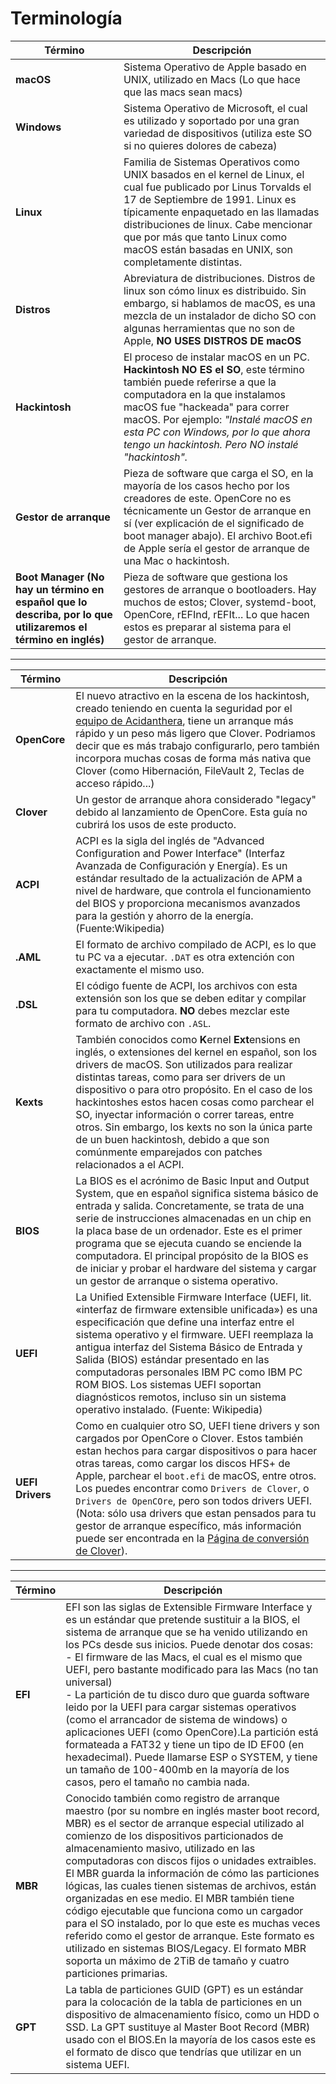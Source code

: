 # Terminología

Término | Descripción
--- | ---
**macOS**        | Sistema Operativo de Apple basado en UNIX, utilizado en Macs (Lo que hace que las macs sean macs)  
**Windows**      | Sistema Operativo de Microsoft, el cual es utilizado y soportado por una gran variedad de dispositivos (utiliza este SO si no quieres dolores de cabeza) 
**Linux**        | Familia de Sistemas Operativos como UNIX basados en el kernel de Linux, el cual fue publicado por Linus Torvalds el 17 de Septiembre de 1991. Linux es típicamente enpaquetado en las llamadas distribuciones de linux. Cabe mencionar que por más que tanto Linux como macOS están basadas en UNIX, son completamente distintas.
**Distros**      | Abreviatura de distribuciones. Distros de linux son cómo linux es distribuido. Sin embargo, si hablamos de macOS, es una mezcla de un instalador de dicho SO con algunas herramientas que no son de Apple, **NO USES DISTROS DE macOS**
**Hackintosh**   | El proceso de instalar macOS en un PC. **Hackintosh NO ES el SO**, este término también puede referirse a que la computadora en la que instalamos macOS fue "hackeada" para correr macOS. Por ejemplo: *"Instalé macOS en esta PC con Windows, por lo que ahora tengo un hackintosh. Pero NO instalé "hackintosh".* 
**Gestor de arranque**   | Pieza de software que carga el SO, en la mayoría de los casos hecho por los creadores de este. OpenCore no es técnicamente un Gestor de arranque en sí (ver explicación de el significado de boot manager abajo). El archivo Boot.efi de Apple sería el gestor de arranque de una Mac o hackintosh.
**Boot Manager (No hay un término en español que lo describa, por lo que utilizaremos el término en inglés)** | Pieza de software que gestiona los gestores de arranque o bootloaders. Hay muchos de estos; Clover, systemd-boot, OpenCore, rEFInd, rEFIt... Lo que hacen estos es preparar al sistema para el gestor de arranque.
---
Término | Descripción
--- | ---
**OpenCore**   | El nuevo atractivo en la escena de los hackintosh, creado teniendo en cuenta la seguridad por el [equipo de Acidanthera](https://github.com/acidanthera), tiene un arranque más rápido y un peso más ligero que Clover. Podriamos decir que es más trabajo configurarlo, pero también incorpora muchas cosas de forma más nativa que Clover (como Hibernación, FileVault 2, Teclas de acceso rápido...)
**Clover**  | Un gestor de arranque ahora considerado "legacy" debido al lanzamiento de OpenCore. Esta guía no cubrirá los usos de este producto. 
**ACPI**  | ACPI es la sigla del inglés de "Advanced Configuration and Power Interface" (Interfaz Avanzada de Configuración y Energía). Es un estándar resultado de la actualización de APM a nivel de hardware, que controla el funcionamiento del BIOS y proporciona mecanismos avanzados para la gestión y ahorro de la energía. (Fuente:Wikipedia)
**.AML** | El formato de archivo compilado de ACPI, es lo que tu PC va a ejecutar. `.DAT` es otra extención con exactamente el mismo uso. 
**.DSL** | El código fuente de ACPI, los archivos con esta extensión son los que se deben editar y compilar para tu computadora. **NO** debes mezclar este formato de archivo con `.ASL`.
**Kexts**   | También conocidos como **K**ernel **Ext**ensions en inglés, o extensiones del kernel en español, son los drivers de macOS. Son utilizados para realizar distintas tareas, como para ser drivers de un dispositivo o para otro propósito. En el caso de los hackintoshes estos hacen cosas como parchear el SO, inyectar información o correr tareas, entre otros. Sin embargo, los kexts no son la única parte de un buen hackintosh, debido a que son comúnmente emparejados con patches relacionados a el ACPI.
**BIOS**  | La BIOS es el acrónimo de Basic Input and Output System, que en español significa sistema básico de entrada y salida. Concretamente, se trata de una serie de instrucciones almacenadas en un chip en la placa base de un ordenador. Este es el primer programa que se ejecuta cuando se enciende la computadora. El principal propósito de la BIOS es de iniciar y probar el hardware del sistema y cargar un gestor de arranque o sistema operativo.
**UEFI**  | La Unified Extensible Firmware Interface (UEFI, lit. «interfaz de firmware extensible unificada») es una especificación que define una interfaz entre el sistema operativo y el firmware. UEFI reemplaza la antigua interfaz del Sistema Básico de Entrada y Salida (BIOS) estándar presentado en las computadoras personales IBM PC como IBM PC ROM BIOS. Los sistemas UEFI soportan diagnósticos remotos, incluso sin un sistema operativo instalado. (Fuente: Wikipedia)
**UEFI Drivers** | Como en cualquier otro SO, UEFI tiene drivers y son cargados por OpenCore o Clover. Estos también estan hechos para cargar dispositivos o para hacer otras tareas, como cargar los discos HFS+ de Apple, parchear el `boot.efi` de macOS, entre otros. Los puedes encontrar como `Drivers de Clover`, o  `Drivers de OpenCOre`, pero son todos drivers UEFI. (Nota: sólo usa drivers que estan pensados para tu gestor de arranque específico, más información puede ser encontrada en la [Página de conversión de Clover](https://github.com/dortania/OpenCore-Install-Guide/tree/master/clover-conversion)).
---
Término | Descripción
--- | ---
**EFI**   | EFI son las siglas de Extensible Firmware Interface y es un estándar que pretende sustituir a la BIOS, el sistema de arranque que se ha venido utilizando en los PCs desde sus inicios. Puede denotar dos cosas: <br/>- El firmware de las Macs, el cual es el mismo que UEFI, pero bastante modificado para las Macs (no tan universal) <br/>- La partición de tu disco duro que guarda software leido por la UEFI para cargar sistemas operativos (como el arrancador de sistema de windows) o aplicaciones UEFI (como OpenCore).La partición está formateada a FAT32 y tiene un tipo de ID EF00 (en hexadecimal). Puede llamarse ESP o SYSTEM, y tiene un tamaño de 100-400mb en la mayoría de los casos, pero el tamaño no cambia nada.
**MBR**   | Conocido también como registro de arranque maestro (por su nombre en inglés master boot record, MBR) es el sector de arranque especial utilizado al comienzo de los dispositivos particionados de almacenamiento masivo, utilizado en las computadoras con discos fijos o unidades extraibles. El MBR guarda la información de cómo las particiones lógicas, las cuales tienen sistemas de archivos, están organizadas en ese medio. El MBR también tiene código ejecutable que funciona como un cargador para el SO instalado, por lo que este es muchas veces referido como el gestor de arranque. Este formato es utilizado en sistemas BIOS/Legacy. El formato MBR soporta un máximo de 2TiB de tamaño y cuatro particiones primarias. 
**GPT**   | La tabla de particiones GUID (GPT) es un estándar para la colocación de la tabla de particiones en un dispositivo de almacenamiento físico, como un HDD o SSD. La GPT sustituye al Master Boot Record (MBR) usado con el BIOS.En la mayoría de los casos este es el formato de disco que tendrías que utilizar en un sistema UEFI.